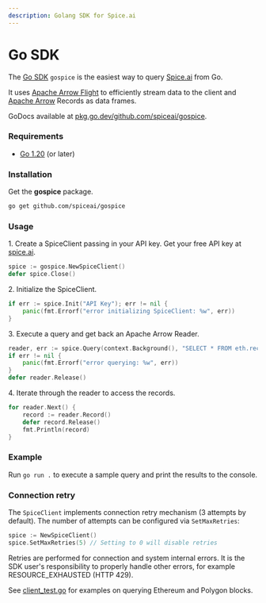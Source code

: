 ```yaml
---
description: Golang SDK for Spice.ai
---
```


# Go SDK

The [Go SDK](https://github.com/spiceai/gospice) `gospice` is the easiest way to query [Spice.ai](https://spice.ai) from Go.

It uses [Apache Arrow Flight](https://arrow.apache.org/docs/format/Flight.html) to efficiently stream data to the client and [Apache Arrow](https://arrow.apache.org/) Records as data frames.

GoDocs available at [pkg.go.dev/github.com/spiceai/gospice](https://pkg.go.dev/github.com/spiceai/gospice/v3).

### Requirements

* [Go 1.20](https://go.dev/doc/go1.20) (or later)

### Installation

Get the **gospice** package.

```bash
go get github.com/spiceai/gospice
```

### Usage

1\. Create a SpiceClient passing in your API key. Get your free API key at [spice.ai](https://spice.ai/).

```go
spice := gospice.NewSpiceClient()
defer spice.Close()
```

2\. Initialize the SpiceClient.

```go
if err := spice.Init("API Key"); err != nil {
    panic(fmt.Errorf("error initializing SpiceClient: %w", err))
}
```

3\. Execute a query and get back an Apache Arrow Reader.

```go
reader, err := spice.Query(context.Background(), "SELECT * FROM eth.recent_blocks ORDER BY number LIMIT 10")
if err != nil {
    panic(fmt.Errorf("error querying: %w", err))
}
defer reader.Release()
```

4\. Iterate through the reader to access the records.

```go
for reader.Next() {
    record := reader.Record()
    defer record.Release()
    fmt.Println(record)
}
```

### Example

Run `go run .` to execute a sample query and print the results to the console.

### Connection retry

The `SpiceClient` implements connection retry mechanism (3 attempts by default).
The number of attempts can be configured via `SetMaxRetries`:

```go
spice := NewSpiceClient()
spice.SetMaxRetries(5) // Setting to 0 will disable retries
```

Retries are performed for connection and system internal errors. It is the SDK user's responsibility to properly
handle other errors, for example RESOURCE_EXHAUSTED (HTTP 429).


See [client\_test.go](https://github.com/spiceai/gospice/blob/trunk/client\_test.go) for examples on querying Ethereum and Polygon blocks.
